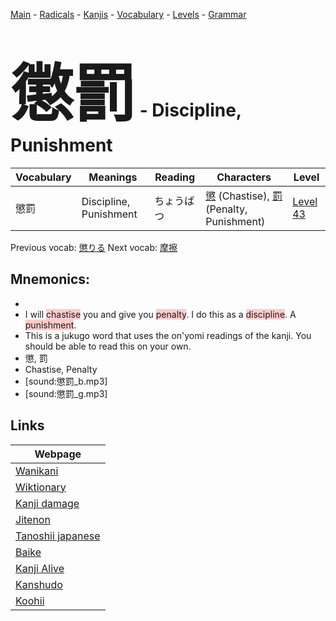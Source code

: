 <style> bigfont {font-size: 100px}</style>
[Main](../README.md) -
[Radicals](../radicals.md) -
[Kanjis](../kanjis.md) -
[Vocabulary](../vocabulary.md) -
[Levels](../levels.md) -
[Grammar](../grammar.md)
# <bigfont> 懲罰</bigfont> - Discipline, Punishment 

| Vocabulary | Meanings | Reading | Characters | Level |
| --- | --- | --- | --- | --- |
| 懲罰 | Discipline, Punishment | ちょうばつ |  [懲](../kanjis/懲.md) (Chastise), [罰](../kanjis/罰.md) (Penalty, Punishment) | [Level 43](../levels/wk_level43.md) |

Previous vocab: [懲りる](懲りる.md) Next vocab: [摩擦](摩擦.md) 

## Mnemonics:

* 
* I will <span style="background-color:#ffcccb"> chastise</span> you and give you <span style="background-color:#ffcccb"> penalty</span>. I do this as a <span style="background-color:#ffcccb"> discipline</span>. A <span style="background-color:#ffcccb"> punishment</span>.
* This is a jukugo word that uses the on'yomi readings of the kanji. You should be able to read this on your own.
* 懲, 罰
* Chastise, Penalty
* [sound:懲罰_b.mp3]
* [sound:懲罰_g.mp3]


## Links 

| Webpage |
| --- |
| [Wanikani          ](https://www.wanikani.com/kanji/懲罰) |
| [Wiktionary        ](https://en.wiktionary.org/wiki/懲罰) |
| [Kanji damage      ](http://www.kanjidamage.com/kanji/search?utf8=✓&q=懲罰) |
| [Jitenon           ](https://jitenon.com/kanji/懲罰) |
| [Tanoshii japanese ](https://www.tanoshiijapanese.com/dictionary/kanji.cfm?k=懲罰) |
| [Baike             ](https://baike.baidu.com/item/懲罰) |
| [Kanji Alive       ](https://app.kanjialive.com/懲罰) |
| [Kanshudo          ](https://www.kanshudo.com/searchmn?q=懲罰) |
| [Koohii            ](https://kanji.koohii.com/study/kanji/懲罰) |
